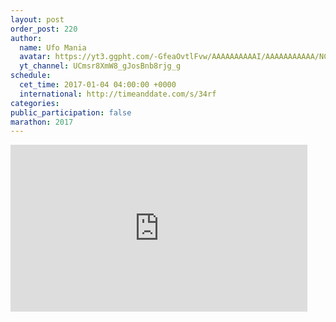 ```yaml
---
layout: post
order_post: 220
author:
  name: Ufo Mania
  avatar: https://yt3.ggpht.com/-GfeaOvtlFvw/AAAAAAAAAAI/AAAAAAAAAAA/NCu7FLBAMDc/s88-c-k-no-mo-rj-c0xffffff/photo.jpg
  yt_channel: UCmsr8XmW8_gJosBnb8rjg_g
schedule:
  cet_time: 2017-01-04 04:00:00 +0000
  international: http://timeanddate.com/s/34rf
categories:
public_participation: false
marathon: 2017
---
```

<iframe width="475" height="267" src="https://www.youtube.com/embed/VrWAj0UcGpc" frameborder="0" allowfullscreen></iframe>
